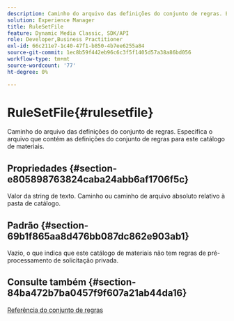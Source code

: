```yaml
---
description: Caminho do arquivo das definições do conjunto de regras. Especifica o arquivo que contém as definições do conjunto de regras para este catálogo de materiais.
solution: Experience Manager
title: RuleSetFile
feature: Dynamic Media Classic, SDK/API
role: Developer,Business Practitioner
exl-id: 66c211e7-1c40-47f1-b850-4b7ee6255a84
source-git-commit: 1ec8b59f442eb96c6c3f5f1405d57a38a86bd056
workflow-type: tm+mt
source-wordcount: '77'
ht-degree: 0%

---
```


# RuleSetFile{#rulesetfile}

Caminho do arquivo das definições do conjunto de regras. Especifica o arquivo que contém as definições do conjunto de regras para este catálogo de materiais.

## Propriedades {#section-e805898763824caba24abb6af1706f5c}

Valor da string de texto. Caminho ou caminho de arquivo absoluto relativo à pasta de catálogo.

## Padrão {#section-69b1f865aa8d476bb087dc862e903ab1}

Vazio, o que indica que este catálogo de materiais não tem regras de pré-processamento de solicitação privada.

## Consulte também {#section-84ba472b7ba0457f9f607a21ab44da16}

[Referência do conjunto de regras](../../../../../ir-api/material-cat/image-rendering-api-ref/c-ir-material-catalog/c-ir-rule-set-reference/c-ir-rule-set-reference.md#concept-2369f884d9724727aaf436b5b0261dbe)
